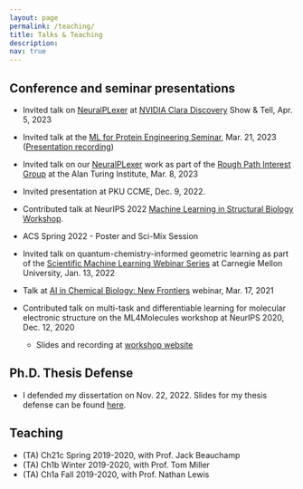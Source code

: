 ```yaml
---
layout: page
permalink: /teaching/
title: Talks & Teaching
description:
nav: true
---
```


## Conference and seminar presentations

* Invited talk on <a href="https://arxiv.org/abs/2209.15171">NeuralPLexer</a> at <a href="https://www.nvidia.com/en-us/clara/drug-discovery/">NVIDIA Clara Discovery</a> Show & Tell, Apr. 5, 2023

* Invited talk at the <a href="https://www.ml4proteinengineering.com/">ML for Protein Engineering Seminar</a>, Mar. 21, 2023 (<a href="https://youtu.be/73blwIx9QUg">Presentation recording</a>)

* Invited talk on our <a href="https://arxiv.org/abs/2209.15171">NeuralPLexer</a> work as part of the <a href="https://datasig.ac.uk/event/zhuoran-qiao-2023-03-08">Rough Path Interest Group</a> at the Alan Turing Institute, Mar. 8, 2023

* Invited presentation at PKU CCME, Dec. 9, 2022.

* Contributed talk at NeurIPS 2022 <a href="https://www.mlsb.io/">Machine Learning in Structural Biology Workshop</a>.

* ACS Spring 2022 - Poster and Sci-Mix Session

* Invited talk on quantum-chemistry-informed geometric learning as part of the <a href="https://www.cmu.edu/aced/sciML.html">Scientific Machine Learning Webinar Series</a> at Carnegie Mellon University, Jan. 13, 2022

* Talk at <a href="https://www.nyas.org/events/2021/ai-in-chemical-biology-new-frontiers/">AI in Chemical Biology: New Frontiers</a> webinar, Mar. 17, 2021

* Contributed talk on multi-task and differentiable learning for molecular electronic structure on the ML4Molecules workshop at NeurIPS 2020, Dec. 12, 2020
  * Slides and recording at <a href="https://ml4molecules.github.io/">workshop website</a>

## Ph.D. Thesis Defense

* I defended my dissertation on Nov. 22, 2022. Slides for my thesis defense can be found <a href="https://drive.google.com/file/d/1TKfUd-0yWqXRalpmcHWKfc-T8vE6G50Q/view?usp=sharing">here</a>.


## Teaching

* (TA) Ch21c Spring 2019-2020, with Prof. Jack Beauchamp
* (TA) Ch1b Winter 2019-2020, with Prof. Tom Miller
* (TA) Ch1a Fall 2019-2020, with Prof. Nathan Lewis
